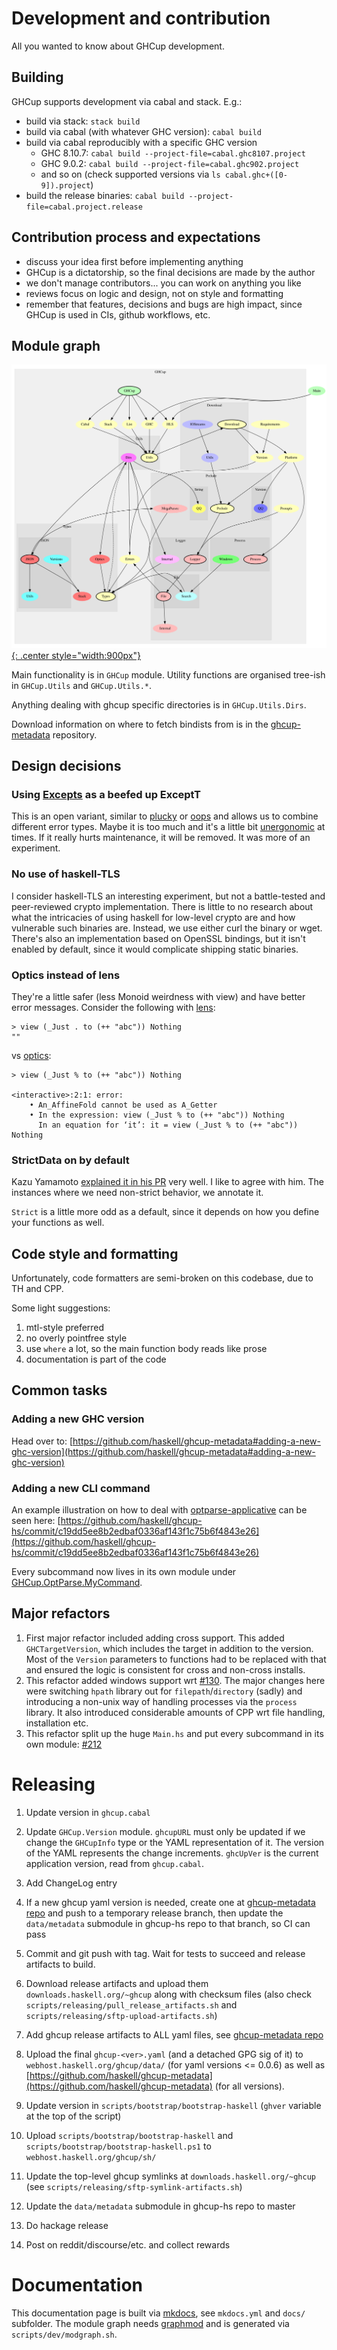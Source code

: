 # Development and contribution

All you wanted to know about GHCup development.

## Building

GHCup supports development via cabal and stack. E.g.:

* build via stack: `stack build`
* build via cabal (with whatever GHC version): `cabal build`
* build via cabal reproducibly with a specific GHC version
    - GHC 8.10.7: `cabal build --project-file=cabal.ghc8107.project`
    - GHC 9.0.2: `cabal build --project-file=cabal.ghc902.project`
    - and so on (check supported versions via `ls cabal.ghc+([0-9]).project`)
* build the release binaries: `cabal build --project-file=cabal.project.release`

## Contribution process and expectations

* discuss your idea first before implementing anything
* GHCup is a dictatorship, so the final decisions are made by the author
* we don't manage contributors... you can work on anything you like
* reviews focus on logic and design, not on style and formatting
* remember that features, decisions and bugs are high impact, since GHCup is used in CIs, github workflows, etc.

## Module graph

[![Module graph](./modules_small.svg){: .center style="width:900px"}](./modules_wide.svg)

Main functionality is in `GHCup` module. Utility functions are
organised tree-ish in `GHCup.Utils` and `GHCup.Utils.*`.

Anything dealing with ghcup specific directories is in
`GHCup.Utils.Dirs`.

Download information on where to fetch bindists from is in the [ghcup-metadata](https://github.com/haskell/ghcup-metadata) repository.

## Design decisions

### Using [Excepts](https://hackage.haskell.org/package/haskus-utils-variant-3.0/docs/Haskus-Utils-Variant-Excepts.html) as a beefed up ExceptT

This is an open variant, similar to [plucky](https://hackage.haskell.org/package/plucky) or [oops](https://github.com/i-am-tom/oops) and allows us to combine different error types. Maybe it is too much and it's a little bit [unergonomic](https://github.com/haskus/packages/issues/32) at times. If it really hurts maintenance, it will be removed. It was more of an experiment.

### No use of haskell-TLS

I consider haskell-TLS an interesting experiment, but not a battle-tested and peer-reviewed crypto implementation. There is little to no research about what the intricacies of using haskell for low-level crypto are and how vulnerable such binaries are. Instead, we use either curl the binary or wget. There's also an implementation based on OpenSSL bindings, but it isn't enabled by default, since it would complicate shipping static binaries.

### Optics instead of lens

They're a little safer (less Monoid weirdness with view) and have better error messages. Consider the following with [lens](https://hackage.haskell.org/package/lens):

```
> view (_Just . to (++ "abc")) Nothing
""
```

vs [optics](https://hackage.haskell.org/package/optics):

```
> view (_Just % to (++ "abc")) Nothing

<interactive>:2:1: error:
    • An_AffineFold cannot be used as A_Getter
    • In the expression: view (_Just % to (++ "abc")) Nothing
      In an equation for ‘it’: it = view (_Just % to (++ "abc")) Nothing
```

### StrictData on by default

Kazu Yamamoto [explained it in his PR](https://github.com/yesodweb/wai/pull/752#issuecomment-501531386) very well. I like to agree with him. The instances where we need non-strict behavior, we annotate it.

`Strict` is a little more odd as a default, since it depends on how you define your functions as well.

## Code style and formatting

Unfortunately, code formatters are semi-broken on this codebase, due to TH and CPP.

Some light suggestions:

1. mtl-style preferred
2. no overly pointfree style
3. use `where` a lot, so the main function body reads like prose
4. documentation is part of the code

## Common tasks

### Adding a new GHC version

Head over to: [https://github.com/haskell/ghcup-metadata#adding-a-new-ghc-version](https://github.com/haskell/ghcup-metadata#adding-a-new-ghc-version)

### Adding a new CLI command

An example illustration on how to deal with [optparse-applicative](https://hackage.haskell.org/package/optparse-applicative) can be seen here: [https://github.com/haskell/ghcup-hs/commit/c19dd5ee8b2edbaf0336af143f1c75b6f4843e26](https://github.com/haskell/ghcup-hs/commit/c19dd5ee8b2edbaf0336af143f1c75b6f4843e26)

Every subcommand now lives in its own module under [GHCup.OptParse.MyCommand](https://github.com/haskell/ghcup-hs/tree/master/app/ghcup/GHCup/OptParse).

## Major refactors

1. First major refactor included adding cross support. This added
   `GHCTargetVersion`, which includes the target in addition to the version.
   Most of the `Version` parameters to functions had to be replaced with
   that and ensured the logic is consistent for cross and non-cross
   installs.
2. This refactor added windows support wrt [#130](https://gitlab.haskell.org/haskell/ghcup-hs/-/issues/130).
   The major changes here were switching `hpath` library out for `filepath`/`directory` (sadly) and
   introducing a non-unix way of handling processes via the `process` library. It also introduced considerable
   amounts of CPP wrt file handling, installation etc.
3. This refactor split up the huge `Main.hs` and put every subcommand in its own module: [#212](https://gitlab.haskell.org/haskell/ghcup-hs/-/merge_requests/212)

# Releasing

1. Update version in `ghcup.cabal`

2. Update `GHCup.Version` module. `ghcupURL` must only be updated if we change the `GHCupInfo` type or the YAML representation of it. The version of the YAML represents the change increments. `ghcUpVer` is the current application version, read from `ghcup.cabal`.

3. Add ChangeLog entry

4. If a new ghcup yaml version is needed, create one at [ghcup-metadata repo](https://github.com/haskell/ghcup-metadata) and push to a temporary release branch, then update the `data/metadata` submodule in ghcup-hs repo to that branch, so CI can pass

5. Commit and git push with tag. Wait for tests to succeed and release artifacts to build.

6. Download release artifacts and upload them `downloads.haskell.org/~ghcup` along with checksum files (also check `scripts/releasing/pull_release_artifacts.sh` and `scripts/releasing/sftp-upload-artifacts.sh`)

7. Add ghcup release artifacts to ALL yaml files, see [ghcup-metadata repo](https://github.com/haskell/ghcup-metadata)

8. Upload the final `ghcup-<ver>.yaml` (and a detached GPG sig of it) to `webhost.haskell.org/ghcup/data/` (for yaml versions <= 0.0.6) as well as [https://github.com/haskell/ghcup-metadata](https://github.com/haskell/ghcup-metadata) (for all versions).

9. Update version in `scripts/bootstrap/bootstrap-haskell` (`ghver` variable at the top of the script)

10. Upload `scripts/bootstrap/bootstrap-haskell` and `scripts/bootstrap/bootstrap-haskell.ps1` to `webhost.haskell.org/ghcup/sh/`

11. Update the top-level ghcup symlinks at `downloads.haskell.org/~ghcup` (see `scripts/releasing/sftp-symlink-artifacts.sh`)

12. Update the `data/metadata` submodule in ghcup-hs repo to master

13. Do hackage release

14. Post on reddit/discourse/etc. and collect rewards

# Documentation

This documentation page is built via [mkdocs](https://www.mkdocs.org/), see `mkdocs.yml` and `docs/` subfolder.
The module graph needs [graphmod](https://github.com/yav/graphmod) and is generated via `scripts/dev/modgraph.sh`.
